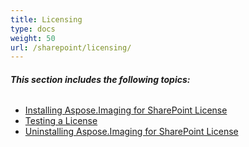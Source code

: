 ```yaml
---
title: Licensing
type: docs
weight: 50
url: /sharepoint/licensing/
---
```


###### **This section includes the following topics:**
- [Installing Aspose.Imaging for SharePoint License](/imaging/sharepoint/installing-aspose-imaging-for-sharepoint-license-html/)
- [Testing a License](/imaging/sharepoint/testing-a-license-html/)
- [Uninstalling Aspose.Imaging for SharePoint License](/imaging/sharepoint/uninstalling-aspose-imaging-for-sharepoint-license-html/)
